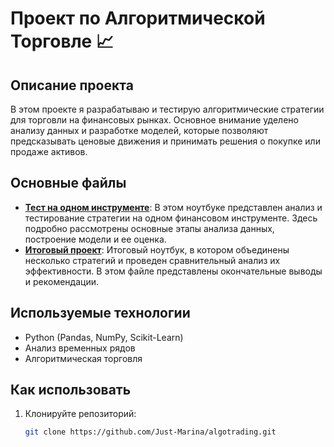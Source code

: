 # Проект по Алгоритмической Торговле 📈

## Описание проекта
В этом проекте я разрабатываю и тестирую алгоритмические стратегии для торговли на финансовых рынках. Основное внимание уделено анализу данных и разработке моделей, которые позволяют предсказывать ценовые движения и принимать решения о покупке или продаже активов.

## Основные файлы
- **[Тест на одном инструменте](https://github.com/Just-Marina/algotrading/blob/main/%D0%A2%D0%B5%D1%81%D1%82%20%D0%BD%D0%B0%20%D0%BE%D0%B4%D0%BD%D0%BE%D0%BC%20%D0%B8%D0%BD%D1%81%D1%82%D1%80%D1%83%D0%BC%D0%B5%D0%BD%D1%82%D0%B5.ipynb)**: В этом ноутбуке представлен анализ и тестирование стратегии на одном финансовом инструменте. Здесь подробно рассмотрены основные этапы анализа данных, построение модели и ее оценка.
- **[Итоговый проект](https://github.com/Just-Marina/algotrading/blob/main/%D0%98%D1%82%D0%BE%D0%B3%D0%BE%D0%B2%D1%8B%D0%B9%20%D0%BF%D1%80%D0%BE%D0%B5%D0%BA%D1%82.ipynb)**: Итоговый ноутбук, в котором объединены несколько стратегий и проведен сравнительный анализ их эффективности. В этом файле представлены окончательные выводы и рекомендации.

## Используемые технологии
- Python (Pandas, NumPy, Scikit-Learn)
- Анализ временных рядов
- Алгоритмическая торговля

## Как использовать
1. Клонируйте репозиторий:
   ```bash
   git clone https://github.com/Just-Marina/algotrading.git
